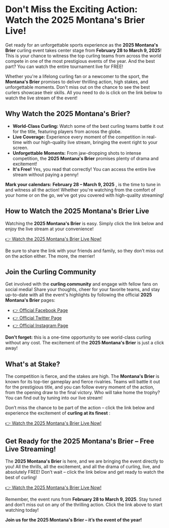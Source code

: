 # Don't Miss the Exciting Action: Watch the 2025 Montana's Brier Live!

Get ready for an unforgettable sports experience as the **2025 Montana's Brier** curling event takes center stage from **February 28 to March 9, 2025**! This is your chance to witness the top curling teams from across the world compete in one of the most prestigious events of the year. And the best part? You can watch the entire tournament live for FREE!

Whether you're a lifelong curling fan or a newcomer to the sport, the **Montana's Brier** promises to deliver thrilling action, high stakes, and unforgettable moments. Don't miss out on the chance to see the best curlers showcase their skills. All you need to do is click on the link below to watch the live stream of the event!

## Why Watch the 2025 Montana's Brier?

- **World-Class Curling:** Watch some of the best curling teams battle it out for the title, featuring players from across the globe.
- **Live Coverage:** Experience every moment of the competition in real-time with our high-quality live stream, bringing the event right to your screen.
- **Unforgettable Moments:** From jaw-dropping shots to intense competition, the **2025 Montana's Brier** promises plenty of drama and excitement!
- **It's Free!** Yes, you read that correctly! You can access the entire live stream without paying a penny!

**Mark your calendars:**  **February 28 – March 9, 2025** , is the time to tune in and witness all the action! Whether you're watching from the comfort of your home or on the go, we've got you covered with high-quality streaming!

## How to Watch the 2025 Montana's Brier Live

Watching the **2025 Montana's Brier** is easy. Simply click the link below and enjoy the live stream at your convenience!

[👉 Watch the 2025 Montana's Brier Live Now!](https://tinyurl.com/livestreamfreeo?st=2025montanasbrier&si=gh)

Be sure to share the link with your friends and family, so they don’t miss out on the action either. The more, the merrier!

## Join the Curling Community

Get involved with the **curling community** and engage with fellow fans on social media! Share your thoughts, cheer for your favorite teams, and stay up-to-date with all the event's highlights by following the official **2025 Montana's Brier** pages:

- [👉 Official Facebook Page](https://tinyurl.com/livestreamfreeo?st=2025montanasbrier&si=gh)
- [👉 Official Twitter Page](https://tinyurl.com/livestreamfreeo?st=2025montanasbrier&si=gh)
- [👉 Official Instagram Page](https://tinyurl.com/livestreamfreeo?st=2025montanasbrier&si=gh)

**Don't forget:** this is a one-time opportunity to see world-class curling without any cost. The excitement of the **2025 Montana's Brier** is just a click away!

## What's at Stake?

The competition is fierce, and the stakes are high. The **Montana's Brier** is known for its top-tier gameplay and fierce rivalries. Teams will battle it out for the prestigious title, and you can follow every moment of the action, from the opening draw to the final victory. Who will take home the trophy? You can find out by tuning into our live stream!

Don’t miss the chance to be part of the action – click the link below and experience the excitement of **curling at its finest** :

[👉 Watch the 2025 Montana's Brier Live Now!](https://tinyurl.com/livestreamfreeo?st=2025montanasbrier&si=gh)

## Get Ready for the 2025 Montana's Brier – Free Live Streaming!

The **2025 Montana's Brier** is here, and we are bringing the event directly to you! All the thrills, all the excitement, and all the drama of curling, live, and absolutely FREE! Don’t wait – click the link below and get ready to watch the best of curling!

[👉 Watch the 2025 Montana's Brier Live Now!](https://tinyurl.com/livestreamfreeo?st=2025montanasbrier&si=gh)

Remember, the event runs from **February 28 to March 9, 2025**. Stay tuned and don’t miss out on any of the thrilling action. Click the link above to start watching today!

**Join us for the 2025 Montana's Brier – it’s the event of the year!**

